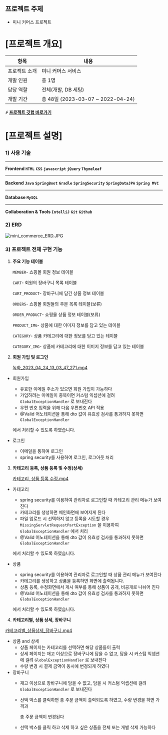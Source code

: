 ## **프로젝트 주제**

- 미니 커머스 프로젝트

# [프로젝트 개요]

| 항목 | 내용 |
| --- | --- |
| 프로젝트 소개 | 미니 커머스 서비스  |
| 개발 인원 | 총 1명  |
| 담당 역할 | 전체(개발, DB 세팅)  |
| 개발 기간 | 총 48일 (2023-03-07 ~ 2022-04-24) |

**⚡ [프로젝트 깃헙 바로가기](https://github.com/WooJinDo/mini-commerce)**

# [프로젝트 설명]

### 1) **사용 기술**

---

**Frontend   `HTML`** **`CSS`** **`javascript` `jQuery` `Thymeleaf`**

---

**Backend**    **`Java`** **`SpringBoot`** **`Gradle`** **`SpringSecurity`** **`SpringDataJPA`** **`Spring MVC`**

---

**Database   `MySQL`** 

---

**Collaboration & Tools   `IntelliJ`** **`Git`** **`Github`**

### 2) **ERD**

![mini_commerce_ERD.JPG](https://file.notion.so/f/s/fb28b6b3-6d84-410f-87ec-2005f12f5dc9/mini_commerce_ERD.jpg?id=1ca8a3a1-aff3-4dc2-b7f1-8d0c261106ed&table=block&spaceId=22ba97ba-d04f-4420-8e04-a5adb596b5b0&expirationTimestamp=1682410129121&signature=Q1NgJJBdVPXFN0emJLOz9nEt3567LBqm8kelrtVA1qk&downloadName=mini_commerce_ERD.JPG.jpg)


### 3) 프로젝트 전체 구현 기능

1. **주요 기능 테이블**
    
    `MEMBER`- 쇼핑몰 회원 정보 테이블
    
    `CART`- 회원의 장바구니 목록 테이블
    
    `CART_PRODUCT`- 장바구니에 담긴 상품 정보 테이블
    
    `ORDERS`- 쇼핑몰 회원들의 주문 목록 테이블(보류)
    
    `ORDER_PRODUCT`- 쇼핑몰 상품 정보 테이블(보류)
    
    `PRODUCT_IMG`- 상품에 대한 이미지 정보를 담고 있는 테이블
    
    `CATEGORY`- 상품 카테고리에 대한 정보를 담고 있는 테이블
    
    `CATEGORY_IMG`- 상품에 카테고리에 대한 이미지 정보를 담고 있는 테이블
    

2. **회원 가입 및 로그인**
    
    [녹화_2023_04_24_13_03_47_271.mp4](https://s3-us-west-2.amazonaws.com/secure.notion-static.com/82dc803d-0929-4e48-8799-e1360c939323/%EB%85%B9%ED%99%94_2023_04_24_13_03_47_271.mp4)
    

- 회원가입
    - 유효한 이메일 주소가 있으면 회원 가입이 가능하다
    - 가입하려는 이메일이 중복이면 커스텀 익셉션에 걸려 `GlobalExceptionHandler` 로 보내진다
    - 우편 번호 입력을 위해 다음 우편번호 API 적용
    - @Valid 어노테이션을 통해 dto 값이 유효성 검사를 통과하지 못하면 `GlobalExceptionHandler`
    
    에서 처리할 수 있도록 하였습니다.
    
- 로그인
    - 이메일을 통하여 로그인
    - spring security를 사용하여 로그인, 로그아웃 처리

3. **카테고리 등록, 상품 등록 및 수정(상세)**
    
    [카테고리, 상품 등록 수정.mp4](https://s3-us-west-2.amazonaws.com/secure.notion-static.com/359930b3-0f5a-449c-9151-43d71f9135d2/%EC%B9%B4%ED%85%8C%EA%B3%A0%EB%A6%AC_%EC%83%81%ED%92%88_%EB%93%B1%EB%A1%9D_%EC%88%98%EC%A0%95.mp4)
    

- 카테고리
    - spring security를 이용하여 관리자로 로그인할 때 카테고리 관리 메뉴가 보여진다
    - 카테고리를 생성하면 메인화면에 보여지게 된다
    - 파일 업로드 시 선택하지 않고 등록을 시도할 경우`MissingServletRequestPartException` 을 이용하여 `GlobalExceptionHandler` 에서 처리
    - @Valid 어노테이션을 통해 dto 값이 유효성 검사를 통과하지 못하면 `GlobalExceptionHandler`
    
    에서 처리할 수 있도록 하였습니다.
    
- 상품
    - spring security를 이용하여 관리자로 로그인할 때 상품 관리 메뉴가 보여진다
    - 카테고리를 생성하고 상품을 등록하면 화면에 출력됩니다.
    - 상품 등록, 수정화면에서 게시 여부를 통해 상품이 공개, 비공개로 나뉘어 진다
    - @Valid 어노테이션을 통해 dto 값이 유효성 검사를 통과하지 못하면 `GlobalExceptionHandler`
    
    에서 처리할 수 있도록 하였습니다.
    

4. **카테고리별, 상품 상세, 장바구니**

[카테고리별_상품상세_장바구니.mp4](https://s3-us-west-2.amazonaws.com/secure.notion-static.com/f11e7782-3169-421e-a374-766e0e4b98c6/%EC%B9%B4%ED%85%8C%EA%B3%A0%EB%A6%AC%EB%B3%84_%EC%83%81%ED%92%88%EC%83%81%EC%84%B8_%EC%9E%A5%EB%B0%94%EA%B5%AC%EB%8B%88.mp4)

- 상품 and 상세
    - 상품 페이지는 카테고리를 선택하면 해당 상품들이 출력
    - 상세 페이지는 재고 이상으로 장바구니에 담을 수 없고, 담을 시 커스텀 익셉션에 걸려 `GlobalExceptionHandler` 로 보내진다
    - 수량 변경 시 결제 금액이 동시에 변경되게 하였다
- 장바구니
    - 재고 이상으로 장바구니에 담을 수 없고, 담을 시 커스텀 익셉션에 걸려 `GlobalExceptionHandler` 로 보내진다
    - 선택 박스를 클릭하면 총 주문 금액이 출력되도록 하였고, 수량 변경을 하면 가격과
        
        총 주문 금액이 변경된다
        
    - 선택 박스를 클릭 하고 삭제 하고 싶은 상품을 전체 또는 개별 삭제 가능하다
